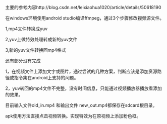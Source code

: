 主要的参考内容http://blog.csdn.net/leixiaohua1020/article/details/50618190


 在windows环境使用android studio编译ffmpeg，通过3个步骤修改视频源文件。

 1,mp4文件转换成yuv

 2,yuv上做特效处理转成新的yuv文件

 3,新的yuv文件转换回mp4格式

 

 还有部分没有完成

 1，在视频文件上添加文字或图片，通过尝试的几种方案，判断应该是添加资源路径或指令集在android上支持的问题。

 2，yuv转回的mp4文件不完整，没有时间信息，只能通过视频播放器播放看添加的效果。

 

 目前输入文件old_in.mp4 和输出文件 new_out.mp4都保存在sdcard根目录。

 apk使用方法直接点击视频转换。实现特效为在原视频上添加粉色框。
